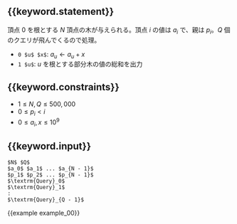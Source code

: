 ## {{keyword.statement}}
頂点 $0$ を根とする $N$ 頂点の木が与えられる。頂点 $i$ の値は $a_i$ で、親は $p_i$。$Q$ 個のクエリが飛んでくるので処理。

- `0 $u$ $x$`: $a_u \gets a_u + x$
- `1 $u$`: $u$ を根とする部分木の値の総和を出力

## {{keyword.constraints}}

- $1 \leq N, Q \leq 500,000$
- $0 \leq p_i < i$
- $0 \leq a_i, x \leq 10^9$

## {{keyword.input}}

~~~
$N$ $Q$
$a_0$ $a_1$ ... $a_{N - 1}$
$p_1$ $p_2$ ... $p_{N - 1}$
$\textrm{Query}_0$
$\textrm{Query}_1$
:
$\textrm{Query}_{Q - 1}$
~~~

{{example example_00}}
